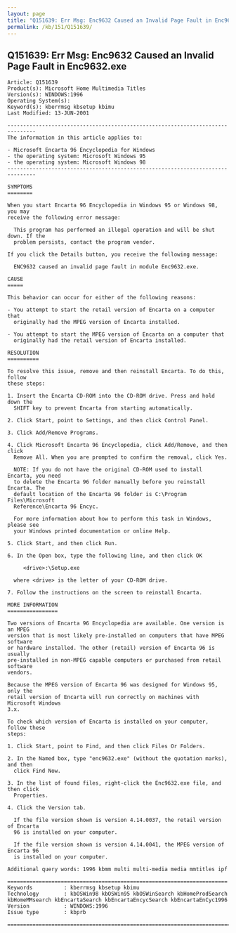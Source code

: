 ```yaml
---
layout: page
title: "Q151639: Err Msg: Enc9632 Caused an Invalid Page Fault in Enc9632.exe"
permalink: /kb/151/Q151639/
---
```


## Q151639: Err Msg: Enc9632 Caused an Invalid Page Fault in Enc9632.exe

	Article: Q151639
	Product(s): Microsoft Home Multimedia Titles
	Version(s): WINDOWS:1996
	Operating System(s): 
	Keyword(s): kberrmsg kbsetup kbimu
	Last Modified: 13-JUN-2001
	
	-------------------------------------------------------------------------------
	The information in this article applies to:
	
	- Microsoft Encarta 96 Encyclopedia for Windows 
	- the operating system: Microsoft Windows 95 
	- the operating system: Microsoft Windows 98 
	-------------------------------------------------------------------------------
	
	SYMPTOMS
	========
	
	When you start Encarta 96 Encyclopedia in Windows 95 or Windows 98, you may
	receive the following error message:
	
	  This program has performed an illegal operation and will be shut down. If the
	  problem persists, contact the program vendor.
	
	If you click the Details button, you receive the following message:
	
	  ENC9632 caused an invalid page fault in module Enc9632.exe.
	
	CAUSE
	=====
	
	This behavior can occur for either of the following reasons:
	
	- You attempt to start the retail version of Encarta on a computer that
	  originally had the MPEG version of Encarta installed.
	
	- You attempt to start the MPEG version of Encarta on a computer that
	  originally had the retail version of Encarta installed.
	
	RESOLUTION
	==========
	
	To resolve this issue, remove and then reinstall Encarta. To do this, follow
	these steps:
	
	1. Insert the Encarta CD-ROM into the CD-ROM drive. Press and hold down the
	  SHIFT key to prevent Encarta from starting automatically.
	
	2. Click Start, point to Settings, and then click Control Panel.
	
	3. Click Add/Remove Programs.
	
	4. Click Microsoft Encarta 96 Encyclopedia, click Add/Remove, and then click
	  Remove All. When you are prompted to confirm the removal, click Yes.
	
	  NOTE: If you do not have the original CD-ROM used to install Encarta, you need
	  to delete the Encarta 96 folder manually before you reinstall Encarta. The
	  default location of the Encarta 96 folder is C:\Program Files\Microsoft
	  Reference\Encarta 96 Encyc.
	
	  For more information about how to perform this task in Windows, please see
	  your Windows printed documentation or online Help.
	
	5. Click Start, and then click Run.
	
	6. In the Open box, type the following line, and then click OK
	
	     <drive>:\Setup.exe
	
	  where <drive> is the letter of your CD-ROM drive.
	
	7. Follow the instructions on the screen to reinstall Encarta.
	
	MORE INFORMATION
	================
	
	Two versions of Encarta 96 Encyclopedia are available. One version is an MPEG
	version that is most likely pre-installed on computers that have MPEG software
	or hardware installed. The other (retail) version of Encarta 96 is usually
	pre-installed in non-MPEG capable computers or purchased from retail software
	vendors.
	
	Because the MPEG version of Encarta 96 was designed for Windows 95, only the
	retail version of Encarta will run correctly on machines with Microsoft Windows
	3.x.
	
	To check which version of Encarta is installed on your computer, follow these
	steps:
	
	1. Click Start, point to Find, and then click Files Or Folders.
	
	2. In the Named box, type "enc9632.exe" (without the quotation marks), and then
	  click Find Now.
	
	3. In the list of found files, right-click the Enc9632.exe file, and then click
	  Properties.
	
	4. Click the Version tab.
	
	  If the file version shown is version 4.14.0037, the retail version of Encarta
	  96 is installed on your computer.
	
	  If the file version shown is version 4.14.0041, the MPEG version of Encarta 96
	  is installed on your computer.
	
	Additional query words: 1996 kbmm multi multi-media media mmtitles ipf
	
	======================================================================
	Keywords          : kberrmsg kbsetup kbimu 
	Technology        : kbOSWin98 kbOSWin95 kbOSWinSearch kbHomeProdSearch kbHomeMMsearch kbEncartaSearch kbEncartaEncycSearch kbEncartaEnCyc1996
	Version           : WINDOWS:1996
	Issue type        : kbprb
	
	=============================================================================
	
